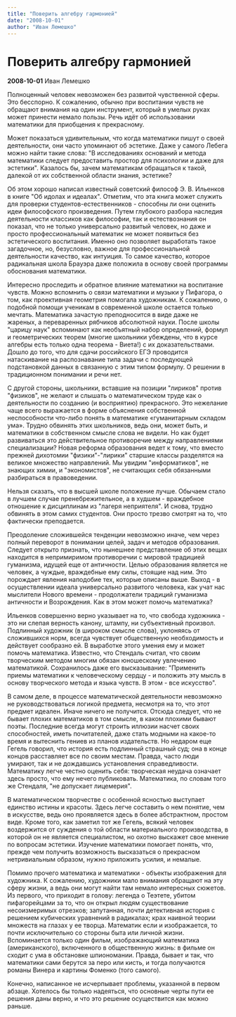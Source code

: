 ```yaml
---
title: "Поверить алгебру гармонией"
date: "2008-10-01"
author: "Иван Лемешко"
---
```


# Поверить алгебру гармонией

**2008-10-01** Иван Лемешко

Полноценный человек невозможен без развитой чувственной сферы. Это бесспорно. К сожалению, обычно при воспитании чувств не обращают внимания на один инструмент, который в умелых руках может принести немало пользы. Речь идёт об использовании математики для приобщения к прекрасному.

Может показаться удивительным, что когда математики пишут о своей деятельности, они часто упоминают об эстетике. Даже у самого Лебега можно найти такие слова: "В исследованиях оснований и метода математики следует предоставить простор для психологии и даже для эстетики". Казалось бы, зачем математикам обращаться к такой, далекой от их собственной области знания, эстетике?

Об этом хорошо написал известный советский философ Э. В. Ильенков в книге "Об идолах и идеалах". Отметим, что эта книга может служить для проверки студентов-естественников - способны ли они оценить идеи философского произведения. Путем глубокого разбора наследия деятельности классиков как философии, так и естествознания он показал, что не только универсально развитый человек, но даже и просто профессиональный математик не может появиться без эстетического воспитания. Именно оно позволяет выработать такое загадочное, но, безусловно, важное для профессиональной деятельности качество, как интуиция. То самое качество, которое радикальная школа Брауэра даже положила в основу своей программы обоснования математики.

Интересно проследить и обратное влияние математики на воспитание чувств. Можно вспомнить о связи математики и музыки у Пифагора, о том, как проективная геометрия помогала художникам. К сожалению, о подобной помощи ученикам в современной школе остается только мечтать. Математика зачастую преподносится в виде даже не жареных, а переваренных рябчиков абсолютной науки. После школы "царицу наук" вспоминают как необъятный набор определений, формул и геометрических теорем (многие школьники убеждены, что в курсе алгебры есть только одна теорема - Виета!) с их доказательствами. Дошло до того, что для сдачи российского ЕГЭ проводится натаскивание на распознавание типа задачи с последующей подстановкой данных в связанную с этим типом формулу. О решении в традиционном понимании и речи нет.

С другой стороны, школьники, вставшие на позиции "лириков" против "физиков", не желают и слышать о математическом труде как о деятельности по созданию (и восприятию) прекрасного. Это нежелание чаще всего выражается в форме объяснения собственной неспособности что-либо понять в математике «гуманитарным складом ума». Трудно обвинять этих школьников, ведь они, может быть, и математики в собственном смысле слова не видели. Но как будет развиваться это действительное противоречие между направлениями специализации? Новая реформа образования ведет к тому, что вместо прежней дихотомии "физики"-"лирики" старшие классы разделятся на великое множество направлений. Мы увидим "информатиков", не знающих химии, и "экономистов", не считающих себя обязанными разбираться в правоведении.

Нельзя сказать, что в высшей школе положение лучше. Обычаем стало в лучшем случае пренебрежительное, а в худшем - враждебное отношение к дисциплинам из "лагеря неприятеля". И снова, трудно обвинять в этом самих студентов. Они просто трезво смотрят на то, что фактически преподается.

Преодоление сложившейся тенденции невозможно иначе, чем через полный переворот в понимании целей, задач и методов образования. Следует открыто признать, что нынешнее представление об этих вещах находится в непримиримом противоречии с мировой традицией гуманизма, идущей еще от античности. Целью образования является не человек, а чуждые, враждебные ему силы, стоящие над ним. Это порождает явления наподобие тех, которые описаны выше. Выход - в осуществлении идеала универсально развитого человека, как учат нас мыслители Нового времени - продолжатели традиций гуманизма античности и Возрождения. Как в этом может помочь математика?

Ильенков совершенно верно указывает на то, что свобода художника - это ни слепая верность канону, штампу, ни субъективный произвол. Подлинный художник (в широком смысле слова), уклоняясь от сложившихся норм, всегда чувствует общественную необходимость и действует сообразно ей. В выработке этого умения ему и может помочь математика. Известно, что Стендаль считал, что своим творческим методом многим обязан юношескому увлечению математикой. Сохранилось даже его высказывание: "Применить приемы математики к человеческому сердцу - и положить эту мысль в основу творческого метода и языка чувств. В этом - все искусство".

В самом деле, в процессе математической деятельности невозможно не руководствоваться логикой предмета, несмотря на то, что этот предмет идеален. Иначе ничего не получится. Отсюда следует, что не бывает плохих математиков в том смысле, в каком плохими бывают поэты. Последние всегда могут строить иллюзии насчет своих способностей, иметь почитателей, даже стать модными на какое-то время и вытеснить гениев из планов издательств. Но недаром еще Гегель говорил, что история есть подлинный страшный суд; она в конце концов расставляет все по своим местам. Правда, часто люди умирают, так и не дождавшись установления справедливости. Математику легче честно оценить себя: творческая неудача означает здесь просто, что ему нечего публиковать. Математика, по словам того же Стендаля, "не допускает лицемерия".

В математическом творчестве с особенной ясностью выступает единство истины и красоты. Здесь легче составить о нем понятие, чем в искусстве, ведь оно проявляется здесь в более абстрактном, простом виде. Кроме того, как заметил тот же Гегель, всякий человек воздержится от суждения о той области материального производства, в которой он не является специалистом, но охотно выскажет свое мнение по вопросам эстетики. Изучение математики помогает понять, что, прежде чем получить возможность высказаться о прекрасном нетривиальным образом, нужно приложить усилия, и немалые.

Помимо прочего математика и математики - объекты изображения для художника. К сожалению, художники мало внимания обращают на эту сферу жизни, а ведь они могут найти там немало интересных сюжетов. Из первого, что приходит в голову: легенда о Теэтете, убитом пифагорейцами за то, что он открыл людям существование несоизмеримых отрезков; запутанная, почти детективная история с решением кубических уравнений в радикалах; крах наивной теории множеств на глазах у ее творца. Математик если и изображается, то почти исключительно со стороны быта или личной жизни. Вспоминается только один фильм, изображающий математика (американского), включенного в общественную жизнь: в фильме он сходит с ума в обстановке шпиономании. Правда, бывает и так, что математики сами берутся за перо или кисть, и тогда получаются романы Винера и картины Фоменко (того самого).

Конечно, написанное не исчерпывает проблемы, указанной в первом абзаце. Хотелось бы только надеяться, что основные черты пути ее решения даны верно, и что это решение осуществится как можно раньше.